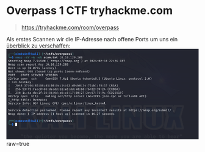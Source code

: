 # Overpass 1 CTF tryhackme.com
> https://tryhackme.com/room/overpass

Als erstes Scannen wir die IP-Adresse nach offene Ports um uns ein überblick zu verschaffen:
![Nmap Scan](./nmap_scan.png)raw=true
